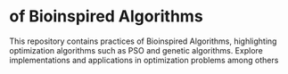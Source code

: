 # of Bioinspired Algorithms
This repository contains practices of Bioinspired Algorithms, highlighting optimization algorithms such as PSO and genetic algorithms. Explore implementations and applications in optimization problems among others
